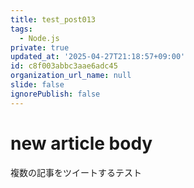 ```yaml
---
title: test_post013
tags:
  - Node.js
private: true
updated_at: '2025-04-27T21:18:57+09:00'
id: c8f003abbc3aae6adc45
organization_url_name: null
slide: false
ignorePublish: false
---
```

# new article body
複数の記事をツイートするテスト
